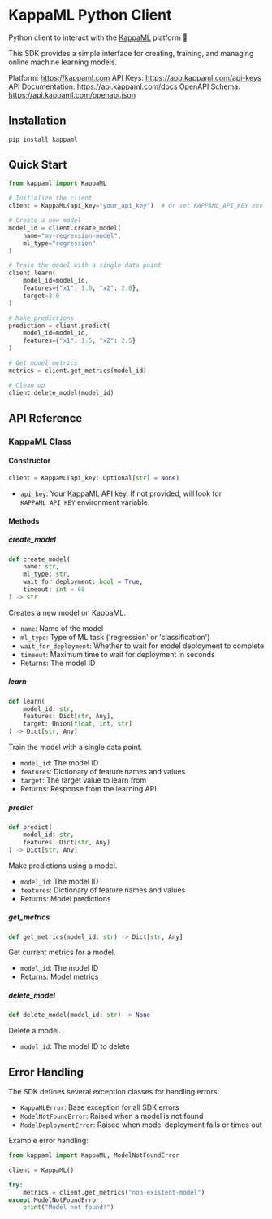 # KappaML Python Client

Python client to interact with the [KappaML](https://kappaml.com) platform 🐍

This SDK provides a simple interface for creating, training, and managing online machine learning models.

Platform: https://kappaml.com
API Keys: https://app.kappaml.com/api-keys
API Documentation: https://api.kappaml.com/docs
OpenAPI Schema: https://api.kappaml.com/openapi.json

## Installation

```bash
pip install kappaml
```

## Quick Start

```python
from kappaml import KappaML

# Initialize the client
client = KappaML(api_key="your_api_key")  # Or set KAPPAML_API_KEY env variable

# Create a new model
model_id = client.create_model(
    name="my-regression-model",
    ml_type="regression"
)

# Train the model with a single data point
client.learn(
    model_id=model_id,
    features={"x1": 1.0, "x2": 2.0},
    target=3.0
)

# Make predictions
prediction = client.predict(
    model_id=model_id,
    features={"x1": 1.5, "x2": 2.5}
)

# Get model metrics
metrics = client.get_metrics(model_id)

# Clean up
client.delete_model(model_id)
```

## API Reference

### KappaML Class

#### Constructor

```python
client = KappaML(api_key: Optional[str] = None)
```

- `api_key`: Your KappaML API key. If not provided, will look for `KAPPAML_API_KEY` environment variable.

#### Methods

##### create_model

```python
def create_model(
    name: str,
    ml_type: str,
    wait_for_deployment: bool = True,
    timeout: int = 60
) -> str
```

Creates a new model on KappaML.

- `name`: Name of the model
- `ml_type`: Type of ML task ('regression' or 'classification')
- `wait_for_deployment`: Whether to wait for model deployment to complete
- `timeout`: Maximum time to wait for deployment in seconds
- Returns: The model ID

##### learn

```python
def learn(
    model_id: str,
    features: Dict[str, Any],
    target: Union[float, int, str]
) -> Dict[str, Any]
```

Train the model with a single data point.

- `model_id`: The model ID
- `features`: Dictionary of feature names and values
- `target`: The target value to learn from
- Returns: Response from the learning API

##### predict

```python
def predict(
    model_id: str,
    features: Dict[str, Any]
) -> Dict[str, Any]
```

Make predictions using a model.

- `model_id`: The model ID
- `features`: Dictionary of feature names and values
- Returns: Model predictions

##### get_metrics

```python
def get_metrics(model_id: str) -> Dict[str, Any]
```

Get current metrics for a model.

- `model_id`: The model ID
- Returns: Model metrics

##### delete_model

```python
def delete_model(model_id: str) -> None
```

Delete a model.

- `model_id`: The model ID to delete

## Error Handling

The SDK defines several exception classes for handling errors:

- `KappaMLError`: Base exception for all SDK errors
- `ModelNotFoundError`: Raised when a model is not found
- `ModelDeploymentError`: Raised when model deployment fails or times out

Example error handling:

```python
from kappaml import KappaML, ModelNotFoundError

client = KappaML()

try:
    metrics = client.get_metrics("non-existent-model")
except ModelNotFoundError:
    print("Model not found!")
```

